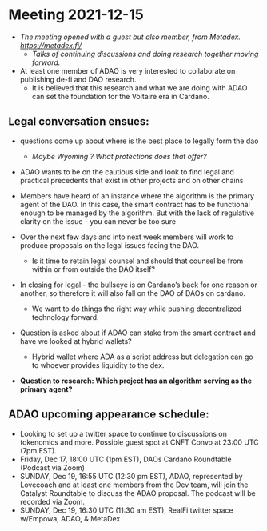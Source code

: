 # Meeting 2021-12-15

* _The meeting opened with a guest but also member, from Metadex. https://metadex.fi/_
  * _Talks of continuing discussions and doing research together moving forward._
* At least one member of ADAO is very interested to collaborate on publishing de-fi and DAO research. 
  * It is believed that this research and what we are doing with ADAO can set the foundation for the Voltaire era in Cardano. 

## Legal conversation ensues: 
* questions come up about where is the best place to legally form the dao 
  * _Maybe Wyoming ?  What protections does that offer?_
* ADAO wants to be on the cautious side and look to find legal and practical precedents that exist in other projects and on other chains 

* Members have heard of an instance where the algorithm is the primary agent of the DAO. In this case, the smart contract has to be functional enough to be managed by the algorithm.  But with the lack of regulative clarity on the issue - you can never be too sure 

* Over the next few days and into next week members will work to produce proposals on the legal issues facing the DAO.  
  * Is it time to retain legal counsel and should that counsel be from within or from outside the DAO itself?

* In closing for legal - the bullseye is on Cardano’s back for one reason or another, so therefore it will also fall on the DAO of DAOs on cardano.  
  * We want to do things the right way while pushing decentralized technology forward.

* Question is asked about if ADAO can stake from the smart contract and have we looked at hybrid wallets?  
  * Hybrid wallet where ADA as a script address but delegation can go to whoever provides liquidity to the dex. 


* **Question to research:  Which project has an algorithm serving as the primary agent?**

## ADAO upcoming appearance schedule:

* Looking to set up a twitter space to continue to discussions on tokenomics and more.  Possible guest spot at CNFT Convo at  23:00 UTC (7pm EST). 
* Friday, Dec 17, 18:00 UTC (1pm EST), DAOs Cardano Roundtable (Podcast via Zoom) 
* SUNDAY, Dec 19, 16:55 UTC (12:30 pm EST), ADAO, represented by Lovecoach and at least one members from the Dev team, will join the Catalyst Roundtable to discuss the ADAO proposal. The podcast will be recorded via Zoom.
* SUNDAY, Dec 19, 16:30 UTC (11:30 am EST), RealFi twitter space w/Empowa, ADAO, & MetaDex


